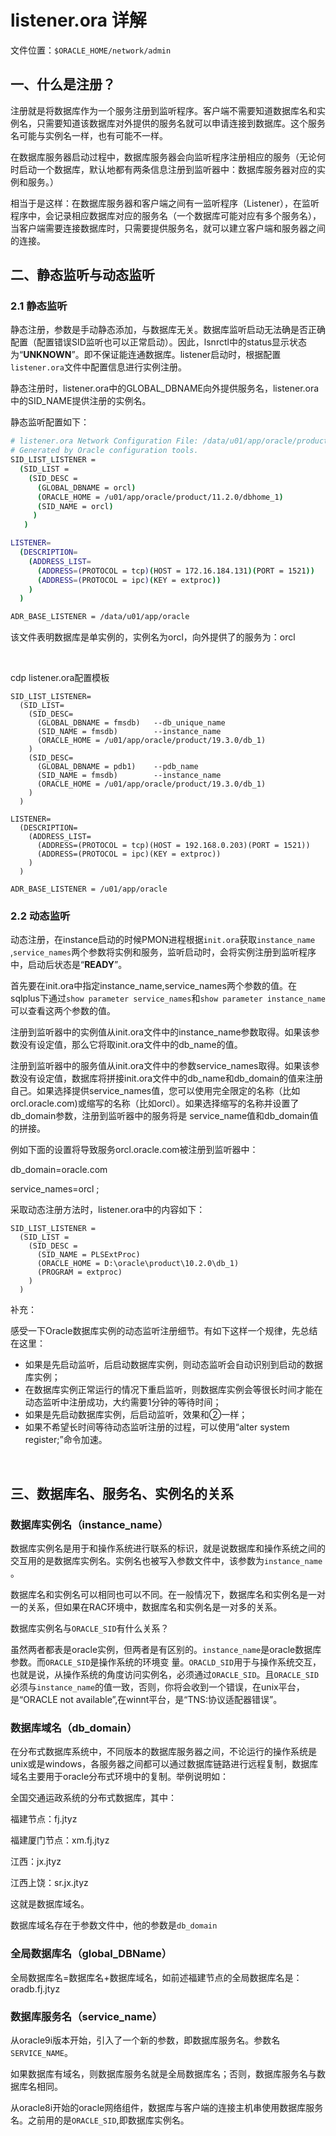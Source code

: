 # listener.ora 详解

文件位置：`$ORACLE_HOME/network/admin`​

## 一、什么是注册？

注册就是将数据库作为一个服务注册到监听程序。客户端不需要知道数据库名和实例名，只需要知道该数据库对外提供的服务名就可以申请连接到数据库。这个服务名可能与实例名一样，也有可能不一样。

在数据库服务器启动过程中，数据库服务器会向监听程序注册相应的服务（无论何时启动一个数据库，默认地都有两条信息注册到监听器中：数据库服务器对应的实例和服务。）

相当于是这样：在数据库服务器和客户端之间有一监听程序（Listener），在监听程序中，会记录相应数据库对应的服务名（一个数据库可能对应有多个服务名），当客户端需要连接数据库时，只需要提供服务名，就可以建立客户端和服务器之间的连接。

## 二、**静态监听与动态监听**

### 2.1 静态监听

静态注册，参数是手动静态添加，与数据库无关。数据库监听启动无法确是否正确配置（配置错误SID监听也可以正常启动）。因此，lsnrctl中的status显示状态为“**UNKNOWN**”。即不保证能连通数据库。listener启动时，根据配置`listener.ora`​文件中配置信息进行实例注册。

静态注册时，listener.ora中的GLOBAL_DBNAME向外提供服务名，listener.ora中的SID_NAME提供注册的实例名。

静态监听配置如下：

```bash
# listener.ora Network Configuration File: /data/u01/app/oracle/product/19.3.0/db_1network/admin/listener.ora
# Generated by Oracle configuration tools.
SID_LIST_LISTENER =
  (SID_LIST =
    (SID_DESC =
      (GLOBAL_DBNAME = orcl)
      (ORACLE_HOME = /u01/app/oracle/product/11.2.0/dbhome_1)
      (SID_NAME = orcl)
     )
   )

LISTENER=
  (DESCRIPTION=
    (ADDRESS_LIST=
      (ADDRESS=(PROTOCOL = tcp)(HOST = 172.16.184.131)(PORT = 1521))
      (ADDRESS=(PROTOCOL = ipc)(KEY = extproc))
    )
  )

ADR_BASE_LISTENER = /data/u01/app/oracle
```

该文件表明数据库是单实例的，实例名为orcl，向外提供了的服务为：orcl

‍

cdp listener.ora配置模板

```ora
SID_LIST_LISTENER=
  (SID_LIST=
    (SID_DESC=
      (GLOBAL_DBNAME = fmsdb)   --db_unique_name
      (SID_NAME = fmsdb)        --instance_name
      (ORACLE_HOME = /u01/app/oracle/product/19.3.0/db_1)
    )
    (SID_DESC=
      (GLOBAL_DBNAME = pdb1)    --pdb_name
      (SID_NAME = fmsdb)        --instance_name
      (ORACLE_HOME = /u01/app/oracle/product/19.3.0/db_1)
    )
  )

LISTENER=
  (DESCRIPTION=
    (ADDRESS_LIST=
      (ADDRESS=(PROTOCOL = tcp)(HOST = 192.168.0.203)(PORT = 1521))
      (ADDRESS=(PROTOCOL = ipc)(KEY = extproc))
    )
  )

ADR_BASE_LISTENER = /u01/app/oracle
```

### 2.2 **动态监听**

动态注册，在instance启动的时候PMON进程根据`init.ora`​获取`instance_name`​,`service_names`​两个参数将实例和服务，监听启动时，会将实例注册到监听程序中，启动后状态是“**READY**”。

首先要在init.ora中指定instance_name,service_names两个参数的值。在sqlplus下通过`show parameter service_names`​ 和`show parameter instance_name`​可以查看这两个参数的值。

注册到监听器中的实例值从init.ora文件中的instance_name参数取得。如果该参数没有设定值，那么它将取init.ora文件中的db_name的值。

注册到监听器中的服务值从init.ora文件中的参数service_names取得。如果该参数没有设定值，数据库将拼接init.ora文件中的db_name和db_domain的值来注册自己。如果选择提供service_names值，您可以使用完全限定的名称（比如 orcl.oracle.com)或缩写的名称（比如orcl）。如果选择缩写的名称并设置了db_domain参数，注册到监听器中的服务将是 service_name值和db_domain值的拼接。

例如下面的设置将导致服务orcl.oracle.com被注册到监听器中：

db_domain=oracle.com

service_names=orcl ;

采取动态注册方法时，listener.ora中的内容如下：

```
SID_LIST_LISTENER =
  (SID_LIST =
    (SID_DESC =
      (SID_NAME = PLSExtProc)
      (ORACLE_HOME = D:\oracle\product\10.2.0\db_1)
      (PROGRAM = extproc)
    )
  ) 
```

补充：

感受一下Oracle数据库实例的动态监听注册细节。有如下这样一个规律，先总结在这里：

* 如果是先启动监听，后启动数据库实例，则动态监听会自动识别到启动的数据库实例；
* 在数据库实例正常运行的情况下重启监听，则数据库实例会等很长时间才能在动态监听中注册成功，大约需要1分钟的等待时间；
* 如果是先启动数据库实例，后启动监听，效果和②一样；
* 如果不希望长时间等待动态监听注册的过程，可以使用“alter system register;”命令加速。

‍

## 三、数据库名、服务名、实例名的关系

### **数据库实例名（instance_name）**

数据库实例名是用于和操作系统进行联系的标识，就是说数据库和操作系统之间的交互用的是数据库实例名。实例名也被写入参数文件中，该参数为`instance_name`​。

数据库名和实例名可以相同也可以不同。在一般情况下，数据库名和实例名是一对一的关系，但如果在RAC环境中，数据库名和实例名是一对多的关系。

数据库实例名与`ORACLE_SID`​有什么关系？

虽然两者都表是oracle实例，但两者是有区别的。`instance_name`​是oracle数据库参数。而`ORACLE_SID`​是操作系统的环境变 量。`ORACLD_SID`​用于与操作系统交互，也就是说，从操作系统的角度访问实例名，必须通过`ORACLE_SID`​。且`ORACLE_SID`​必须与`instance_name`​的值一致，否则，你将会收到一个错误，在unix平台，是“ORACLE not available”,在winnt平台，是“TNS:协议适配器错误”。

### **数据库域名（db_domain）**

在分布式数据库系统中，不同版本的数据库服务器之间，不论运行的操作系统是unix或是windows，各服务器之间都可以通过数据库链路进行远程复制，数据库域名主要用于oracle分布式环境中的复制。举例说明如：

全国交通运政系统的分布式数据库，其中：

福建节点：fj.jtyz

福建厦门节点：xm.fj.jtyz

江西：jx.jtyz

江西上饶：sr.jx.jtyz

这就是数据库域名。

数据库域名存在于参数文件中，他的参数是`db_domain`​

### **全局数据库名（global_DBName）**

全局数据库名=数据库名+数据库域名，如前述福建节点的全局数据库名是：oradb.fj.jtyz

### **数据库服务名（service_name）**

从oracle9i版本开始，引入了一个新的参数，即数据库服务名。参数名`SERVICE_NAME`​。

如果数据库有域名，则数据库服务名就是全局数据库名；否则，数据库服务名与数据库名相同。

从oracle8i开始的oracle网络组件，数据库与客户端的连接主机串使用数据库服务名。之前用的是`ORACLE_SID`​,即数据库实例名。

‍
